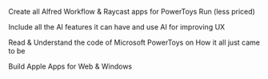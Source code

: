 
Create all Alfred Workflow & Raycast apps for PowerToys Run (less priced)

Include all the AI features it can have and use AI for improving UX

Read & Understand the code of Microsoft PowerToys on How it all just came to be

Build Apple Apps for Web & Windows